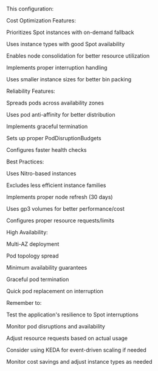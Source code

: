 This configuration:

Cost Optimization Features:

Prioritizes Spot instances with on-demand fallback

Uses instance types with good Spot availability

Enables node consolidation for better resource utilization

Implements proper interruption handling

Uses smaller instance sizes for better bin packing

Reliability Features:

Spreads pods across availability zones

Uses pod anti-affinity for better distribution

Implements graceful termination

Sets up proper PodDisruptionBudgets

Configures faster health checks

Best Practices:

Uses Nitro-based instances

Excludes less efficient instance families

Implements proper node refresh (30 days)

Uses gp3 volumes for better performance/cost

Configures proper resource requests/limits

High Availability:

Multi-AZ deployment

Pod topology spread

Minimum availability guarantees

Graceful pod termination

Quick pod replacement on interruption

Remember to:

Test the application's resilience to Spot interruptions

Monitor pod disruptions and availability

Adjust resource requests based on actual usage

Consider using KEDA for event-driven scaling if needed

Monitor cost savings and adjust instance types as needed